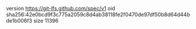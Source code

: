 version https://git-lfs.github.com/spec/v1
oid sha256:42e0bcd9f3c775a2059c8d4ab38118fe2f0470de97df50b8d64d44bde1b006f3
size 11396
